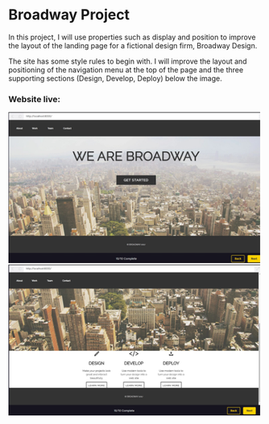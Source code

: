 <body>
  <h1>Broadway Project</h1> 
  <p>In this project, I will use properties such as display and position to improve the layout of the landing page for a fictional design firm, Broadway Design.</p>
  <p>The site has some style rules to begin with. I will improve the layout and positioning of the navigation menu at the top of the page and the three supporting sections (Design, Develop, Deploy) below the image.</p>
  
  <h3>Website live: </h3>
  <img src="wearebroadway1.JPG" alt="" width=500 height=300>  
  <img src="wearebroadway2.JPG" alt="" width=500 height=300>  
</body>
